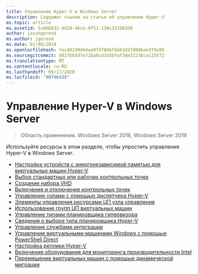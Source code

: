 ```yaml
---
title: Управление Hyper-V в Windows Server
description: Содержит ссылки на статьи об управлении Hyper-V
ms.topic: article
ms.assetid: 5c06b632-dd19-46ca-9f51-130c321963d8
author: jasongerend
ms.author: jgerend
ms.date: 01/08/2018
ms.openlocfilehash: fec48249d44aa9747846fbb63d2f808bae3f9a95
ms.sourcegitcommit: dd1fbb5d7e71ba8cd1b5bfaf38e3123bca115572
ms.translationtype: MT
ms.contentlocale: ru-RU
ms.lasthandoff: 09/17/2020
ms.locfileid: "90746439"
---
```

# <a name="manage-hyper-v-on-windows-server"></a>Управление Hyper-V в Windows Server

>Область применения. Windows Server 2016, Windows Server 2019

Используйте ресурсы в этом разделе, чтобы упростить управление Hyper-V в Windows Server.

- [Настройка устройств с энергонезависимой памятью для виртуальных машин Hyper-V](persistent-memory-cmdlets.md)
- [Выбор стандартных или рабочих контрольных точек](Choose-between-standard-or-production-checkpoints-in-Hyper-V.md)
- [Создание набора VHD](Create-VHDSet-file.md)
- [Включение и отключение контрольных точек](Enable-or-disable-checkpoints-in-Hyper-V.md)
- [Управление узлами с помощью диспетчера Hyper-V](Remotely-manage-Hyper-V-hosts.md)
- [Элементы управления ресурсами ЦП узла управления](manage-hyper-v-minroot-2016.md)
- [Использование групп ЦП виртуальных машин](manage-hyper-v-cpugroups.md)
- [Управление типами планировщика гипервизора](manage-hyper-v-scheduler-types.md)
- [Сведения о выборе типа планировщика Hyper-V](about-hyper-v-scheduler-type-selection.md)
- [Управление службами интеграции](Manage-Hyper-V-integration-services.md)
- [Управление виртуальными машинами Windows с помощью PowerShell Direct](Manage-Windows-virtual-machines-with-powershell-direct.md)
- [Настройка реплики Hyper-V](Set-up-Hyper-V-Replica.md)
- [Включение оборудования для мониторинга производительности Intel](Performance-Monitoring-Hardware.md)
- [Перемещение виртуальных машин с помощью динамической миграции](Live-migration-overview.md)
